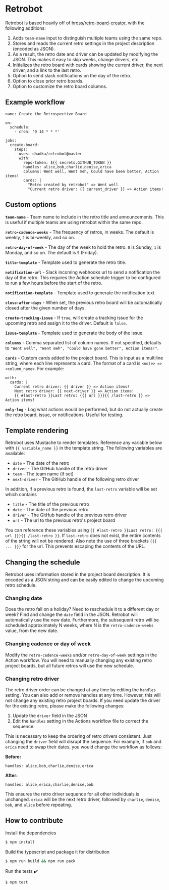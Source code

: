 # Retrobot

Retrobot is based heavily off of [hross/retro-board-creator](https://github.com/hross/retro-board-creator), with the following additions:

1. Adds `team-name` input to distinguish multiple teams using the same repo.
2. Stores and reads the current retro settings in the project description (encoded as JSON).
3. As a result, the retro date and driver can be updated by modifying the JSON. This makes it easy to skip weeks, change drivers, etc.
4. Initializes the retro board with cards showing the current driver, the next driver, and a link to the last retro.
5. Option to send slack notifications on the day of the retro.
6. Option to close prior retro boards.
7. Option to customize the retro board columns.

## Example workflow

```
name: Create the Retrospective Board

on:
  schedule:
    - cron: '0 14 * * *'

jobs:
  create-board:
    steps:
    - uses: dhadka/retrobot@master
      with: 
        repo-token: ${{ secrets.GITHUB_TOKEN }}
        handles: alice,bob,charlie,denise,erica
        columns: Went well, Went meh, Could have been better, Action items!
        cards: |
          "Retro created by retrobot" => Went well
          "Current retro driver: {{ current_driver }} => Action items!

```

## Custom options

**`team-name`** - Team name to include in the retro title and announcements. This is useful if multiple teams are using retrobot within the same repo.

**`retro-cadence-weeks`** - The frequency of retros, in weeks.  The default is weekly, `2` is bi-weekly, and so on.

**`retro-day-of-week`** - The day of the week to hold the retro. `0` is Sunday, `1` is Monday, and so on.  The default is `5` (Friday).

**`title-template`** - Template used to generate the retro title.

**`notification-url`** - Slack incoming webhooks url to send a notification the day of the retro.  This requires the Action schedule trigger to be configured to run a few hours before the start of the retro.

**`notification-template`** - Template used to generate the notification text.

**`close-after-days`** - When set, the previous retro board will be automatically closed after the given number of days.

**`create-tracking-issue`** - If `true`, will create a tracking issue for the upcoming retro and assign it to the driver.  Default is `false`.

**`issue-template`** - Template used to generate the body of the issue.

**`columns`** - Comma separated list of column names. If not specified, defaults to `"Went well", "Went meh", "Could have gone better", Action items!"`.

**`cards`** - Custom cards added to the project board.  This is input as a multiline string, where each line represents a card.  The format of a card is `<note> => <column_name>`.  For example:

```
with:
  cards: |
    Current retro driver: {{ driver }} => Action items!
    Next retro driver: {{ next-driver }} => Action items!
    {{ #last-retro }}Last retro: {{{ url }}}{{ /last-retro }} => Action items!
```

**`only-log`** - Log what actions would be performed, but do not actually create the retro board, issue, or notifications.  Useful for testing.

## Template rendering

Retrobot uses Mustache to render templates.  Reference any variable below with `{{ variable_name }}` in the template string.  The following variables are available:

* `date` - The date of the retro
* `driver` - The GitHub handle of the retro driver
* `team` - The team name (if set)
* `next-driver` - The GitHub handle of the following retro driver

In addition, if a previous retro is found, the `last-retro` variable will be set which contains

* `title` - The title of the previous retro
* `date` - The date of the previous retro
* `driver` - The GitHub handle of the previous retro driver
* `url` - The url to the previous retro's project board

You can reference these variables using `{{ #last-retro }}Last retro: {{{ url }}}{{ /last-retro }}`.  If `last-retro` does not exist, the entire contents of the string will not be rendered.  Also note the use of three brackets `{{{ ... }}}` for the url.  This prevents escaping the contents of the URL.

## Changing the schedule

Retrobot uses information stored in the project board description.  It is encoded as a JSON string and can be easily edited to change the upcoming retro schedule.

### Changing date

Does the retro fall on a holiday?  Need to reschedule it to a different day or week?  Find and change the `date` field in the JSON.  Retrobot will automatically use the new date.  Furthermore, the subsequent retro will be scheduled approximately N weeks, where N is the `retro-cadence-weeks` value, from the new date.

### Changing cadence or day of week

Modify the `retro-cadence-weeks` and/or `retro-day-of-week` settings in the Action workflow.  You will need to manually changing any existing retro project boards, but all future retros will use the new schedule.

### Changing retro driver

The retro driver order can be changed at any time by editing the `handles` setting.  You can also add or remove handles at any time.  However, this will not change any existing retro project boards.  If you need update the driver for the existing retro, please make the following changes:

1. Update the `driver` field in the JSON
2. Edit the `handles` setting in the Actions workflow file to correct the sequence.

This is necessary to keep the ordering of retro drivers consistent.  Just changing the `driver` field will disrupt the sequence.  For example, if `bob` and `erica` need to swap their dates, you would change the workflow as follows:

**Before:**
```
handles: alice,bob,charlie,denise,erica
```

**After:**
```
handles: alice,erica,charlie,denise,bob
```

This ensures the retro driver sequence for all other individuals is unchanged. `erica` will be the next retro driver, followed by `charlie`, `denise`, `bob`, and `alice` before repeating.

## How to contribute

Install the dependencies  
```bash
$ npm install
```

Build the typescript and package it for distribution
```bash
$ npm run build && npm run pack
```

Run the tests :heavy_check_mark:  
```bash
$ npm test
```
